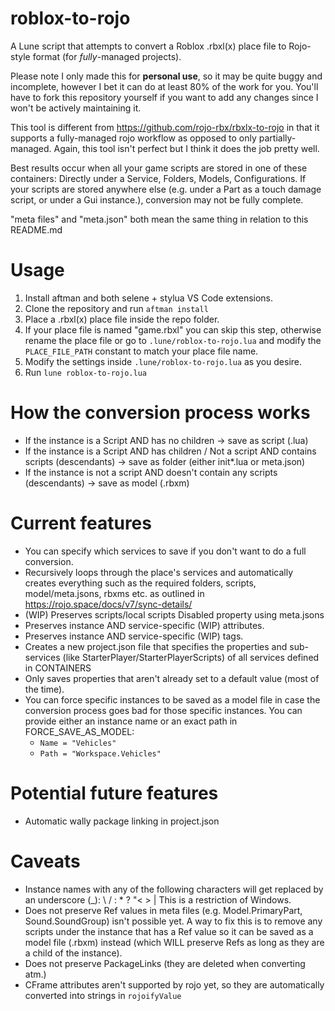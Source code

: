 # roblox-to-rojo
A Lune script that attempts to convert a Roblox .rbxl(x) place file to Rojo-style format (for *fully*-managed projects).

Please note I only made this for **personal use**, so it may be quite buggy and incomplete, however I bet it can do at least 80% of the work for you.
You'll have to fork this repository yourself if you want to add any changes since I won't be actively maintaining it.

This tool is different from https://github.com/rojo-rbx/rbxlx-to-rojo in
that it supports a fully-managed rojo workflow as opposed to only
partially-managed. Again, this tool isn't perfect but I think it does the job pretty well.

Best results occur when all your game scripts are stored in one of these
containers: Directly under a Service, Folders, Models, Configurations.
If your scripts are stored anywhere else (e.g. under a Part as a touch
damage script, or under a Gui instance.), conversion may not be fully
complete.

"meta files" and "meta.json" both mean the same thing in relation to this
README.md

# Usage
1. Install aftman and both selene + stylua VS Code extensions.
2. Clone the repository and run `aftman install`
3. Place a .rbxl(x) place file inside the repo folder.
4. If your place file is named "game.rbxl" you can skip this step, otherwise rename the place file or go to `.lune/roblox-to-rojo.lua` and modify the `PLACE_FILE_PATH` constant to match your place file name.
5. Modify the settings inside `.lune/roblox-to-rojo.lua` as you desire.
6. Run `lune roblox-to-rojo.lua`

# How the conversion process works
- If the instance is a Script AND has no children -> save as script (.lua)
- If the instance is a Script AND has children / Not a script AND contains
    scripts (descendants) -> save as folder (either init*.lua or meta.json)
- If the instance is not a script AND doesn't contain any scripts
    (descendants) -> save as model (.rbxm)

# Current features
- You can specify which services to save if you don't want to do a full
    conversion.
- Recursively loops through the place's services and automatically creates
    everything such as the required folders, scripts, model/meta.jsons, rbxms
    etc. as outlined in https://rojo.space/docs/v7/sync-details/
- (WIP) Preserves scripts/local scripts Disabled property using meta.jsons
- Preserves instance AND service-specific (WIP) attributes.
- Preserves instance AND service-specific (WIP) tags.
- Creates a new project.json file that specifies the properties
    and sub-services (like StarterPlayer/StarterPlayerScripts) of all
    services defined in CONTAINERS
- Only saves properties that aren't already set to a default value (most of the time).
- You can force specific instances to be saved as a model file in case
    the conversion process goes bad for those specific instances. You can
    provide either an instance name or an exact path in FORCE_SAVE_AS_MODEL:
    - `Name = "Vehicles"`
    - `Path = "Workspace.Vehicles"`


# Potential future features
* Automatic wally package linking in project.json

# Caveats
- Instance names with any of the following characters will get replaced by
    an underscore (_): \ / : * ? "< > |
    This is a restriction of Windows.
- Does not preserve Ref values in meta files (e.g. Model.PrimaryPart,
    Sound.SoundGroup) isn't possible yet. A way to fix this is to remove any
    scripts under the instance that has a Ref value so it can be saved as a
    model file (.rbxm) instead (which WILL preserve Refs as long as they
    are a child of the instance).
- Does not preserve PackageLinks (they are deleted when converting atm.)
- CFrame attributes aren't supported by rojo yet, so they are automatically
    converted into strings in `rojoifyValue`